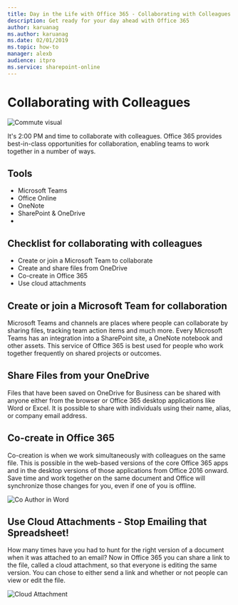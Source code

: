 ```yaml
---
title: Day in the Life with Office 365 - Collaborating with Colleagues
description: Get ready for your day ahead with Office 365
author: karuanag
ms.author: karuanag
ms.date: 02/01/2019
ms.topic: how-to
manager: alexb
audience: itpro
ms.service: sharepoint-online
---
```


# Collaborating with Colleagues

![Commute visual](media/ditl_collab.png)

It's 2:00 PM and time to collaborate with colleagues. Office 365 provides best-in-class opportunities for collaboration, enabling teams to work together in a number of ways. 

## Tools
- Microsoft Teams
- Office Online
- OneNote
- SharePoint & OneDrive
- 
## Checklist for collaborating with colleagues
- Create or join a Microsoft Team to collaborate
- Create and share files from OneDrive 
- Co-create in Office 365 
- Use cloud attachments

## Create or join a Microsoft Team for collaboration

Microsoft Teams and channels are places where people can collaborate by sharing files, tracking team action items and much more. Every Microsoft Teams has an integration into a SharePoint site, a OneNote notebook and other assets. This service of Office 365 is best used for people who work together frequently on shared projects or outcomes. 

## Share Files from your OneDrive
Files that have been saved on OneDrive for Business can be shared with anyone either from the browser or Office 365 desktop applications like Word or Excel. It is possible to share with individuals using their name, alias, or company email address. 

## Co-create in Office 365
Co-creation is when we work simultaneously with colleagues on the same file. This is possible in the web-based versions of the core Office 365 apps and in the desktop versions of those applications from Office 2016 onward.  Save time and work together on the same document and Office will synchronize those changes for you, even if one of you is offline. 

![Co Author in Word](media/ditl_coauth.png)

## Use Cloud Attachments - Stop Emailing that Spreadsheet!
How many times have you had to hunt for the right version of a document when it was attached to an email? Now in Office 365 you can share a link to the file, called a cloud attachment, so that everyone is editing the same version.  You can chose to either send a link and whether or not people can view or edit the file. 

![Cloud Attachment](media/ditl_cloudattach.png)

